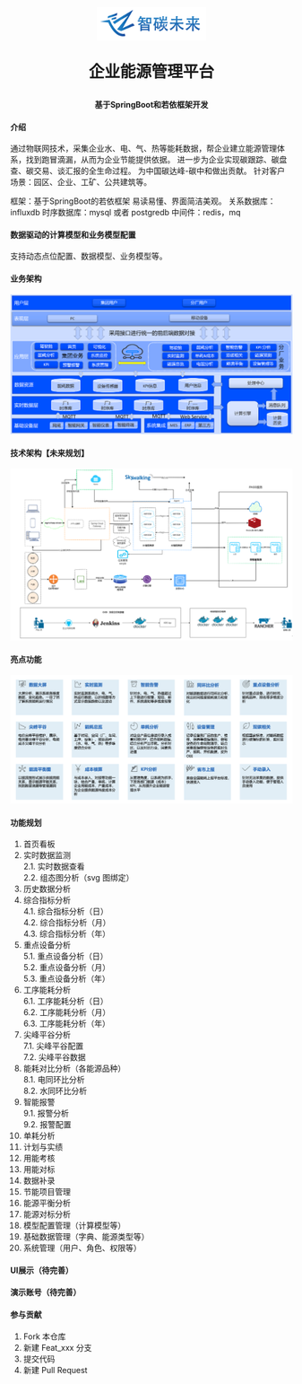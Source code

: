 <p align="center">
	<img alt="logo" src="readme/logo.png">
</p>
<h1 align="center" style="margin: 30px 0 30px; font-weight: bold;">企业能源管理平台</h1>
<h4 align="center">基于SpringBoot和若依框架开发</h4>


#### 介绍
通过物联网技术，采集企业水、电、气、热等能耗数据，帮企业建立能源管理体系，找到跑冒滴漏，从而为企业节能提供依据。
进一步为企业实现碳跟踪、碳盘查、碳交易、谈汇报的全生命过程。 为中国碳达峰-碳中和做出贡献。
针对客户场景：园区、企业、工矿、公共建筑等。

框架：基于SpringBoot的若依框架 易读易懂、界面简洁美观。
关系数据库：influxdb
时序数据库：mysql 或者 postgredb
中间件：redis，mq

#### 数据驱动的计算模型和业务模型配置
支持动态点位配置、数据模型、业务模型等。

#### 业务架构
![输入图片说明](readme/业务架构.png)
#### 技术架构【未来规划】
![输入图片说明](readme/技术架构.png)
#### 亮点功能
![输入图片说明](readme/亮点功能.png)
#### 功能规划
1.  首页看板
2.  实时数据监测  
2.1.  实时数据查看  
2.2.  组态图分析（svg 图绑定）
3. 历史数据分析
4. 综合指标分析  
   4.1.  综合指标分析（日）  
   4.2.  综合指标分析（月）  
   4.3.  综合指标分析（年）  
5. 重点设备分析  
   5.1.  重点设备分析（日）  
   5.2.  重点设备分析（月）    
   5.3.  重点设备分析（年）
6. 工序能耗分析  
   6.1.  工序能耗分析（日）  
   6.2.  工序能耗分析（月）    
   6.3.  工序能耗分析（年）  
7. 尖峰平谷分析  
   7.1.  尖峰平谷配置  
   7.2.  尖峰平谷数据
8. 能耗对比分析（各能源品种）  
   8.1.  电同环比分析      
   8.2.  水同环比分析
9. 智能报警  
   9.1.  报警分析        
   9.2.  报警配置
10. 单耗分析
11. 计划与实绩
12. 用能考核
13. 用能对标
14. 数据补录
15. 节能项目管理
16. 能源平衡分析
17. 能源对标分析
18. 模型配置管理（计算模型等）
19. 基础数据管理（字典、能源类型等）
20. 系统管理（用户、角色、权限等）

#### UI展示（待完善）

#### 演示账号（待完善）

#### 参与贡献

1.  Fork 本仓库
2.  新建 Feat_xxx 分支
3.  提交代码
4.  新建 Pull Request

